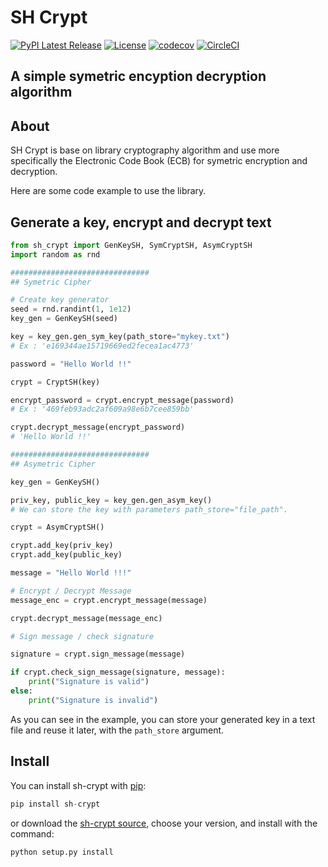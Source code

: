 # SH Crypt

[![PyPI Latest Release](https://img.shields.io/pypi/v/sh-crypt.svg)](https://pypi.org/project/sh-crypt/)
[![License](https://img.shields.io/pypi/l/sh-crypt.svg)](https://github.com/steven1909/sh-crypt/blob/master/LICENSE)
[![codecov](https://codecov.io/gh/steven1909/sh-crypt/branch/master/graph/badge.svg?token=EU0M1RS2NI)](https://codecov.io/gh/steven1909/sh-crypt)
[![CircleCI](https://dl.circleci.com/status-badge/img/gh/steven1909/sh-crypt/tree/master.svg?style=shield)](https://dl.circleci.com/status-badge/redirect/gh/steven1909/sh-crypt/tree/master)

## A simple symetric encyption decryption algorithm
## About

SH Crypt is base on library cryptography algorithm and use more specifically the Electronic Code Book (ECB) for symetric encryption and decryption.

Here are some code example to use the library.

## Generate a key, encrypt and decrypt text

```python
from sh_crypt import GenKeySH, SymCryptSH, AsymCryptSH
import random as rnd

###############################
## Symetric Cipher

# Create key generator
seed = rnd.randint(1, 1e12)
key_gen = GenKeySH(seed)

key = key_gen.gen_sym_key(path_store="mykey.txt")
# Ex : 'e169344ae15719669ed2fecea1ac4773'

password = "Hello World !!"

crypt = CryptSH(key)

encrypt_password = crypt.encrypt_message(password)
# Ex : '469feb93adc2af609a98e6b7cee859bb'

crypt.decrypt_message(encrypt_password)
# 'Hello World !!'

###############################
## Asymetric Cipher

key_gen = GenKeySH()

priv_key, public_key = key_gen.gen_asym_key()
# We can store the key with parameters path_store="file_path".

crypt = AsymCryptSH()

crypt.add_key(priv_key)
crypt.add_key(public_key)

message = "Hello World !!!"

# Encrypt / Decrypt Message
message_enc = crypt.encrypt_message(message)

crypt.decrypt_message(message_enc)

# Sign message / check signature

signature = crypt.sign_message(message)

if crypt.check_sign_message(signature, message):
    print("Signature is valid")
else:
    print("Signature is invalid")
```

As you can see in the example, you can store your generated key in a text file and reuse it later, with the ```path_store``` argument.

## Install
You can install sh-crypt with [pip](https://pypi.org/project/sh-crypt/):

```python
pip install sh-crypt
```

or download the [sh-crypt source](https://github.com/steven1909/sh-crypt/tree/master), choose your version, and install with the command:

```python
python setup.py install
```